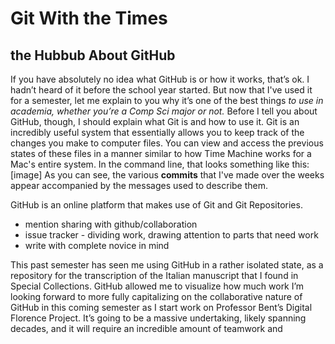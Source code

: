 # __Git With the Times__
## the Hubbub About GitHub

If you have absolutely no idea what GitHub is or how it works, that’s ok. I hadn’t heard of it before the school year started. But now that I've used it for a semester, let me explain to you why it’s one of the best things *to use in academia, whether you’re a Comp Sci major or not.*
Before I tell you about GitHub, though, I should explain what Git is and how to use it. Git is an incredibly useful system that essentially allows you to keep track of the changes you make to computer files. You can view and access the previous states of these files in a manner similar to how Time Machine works for a Mac's entire system. In the command line, that looks something like this:
[image]
As you can see, the various __commits__ that I've made over the weeks appear accompanied by the messages used to describe them.

GitHub is an online platform that makes use of Git and Git Repositories.


- mention sharing with github/collaboration
- issue tracker - dividing work, drawing attention to parts that need work
- write with complete novice in mind


This past semester has seen me using GitHub in a rather isolated state, as a repository for the transcription of the Italian manuscript that I found in Special Collections. GitHub allowed me to visualize how much work
I’m looking forward to more fully capitalizing on the collaborative nature of GitHub in this coming semester as I start work on Professor Bent’s Digital Florence Project. It’s going to be a massive undertaking, likely spanning decades, and it will require an incredible amount of teamwork and
